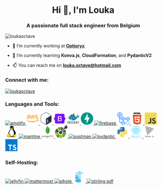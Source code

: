 <h1 align="center">Hi 👋, I'm Louka</h1>
<h3 align="center">A passionate full stack engineer from Belgium</h3>

<p align="left">
  <img src="https://komarev.com/ghpvc/?username=loukaoctave&label=Profile%20views&color=0e75b6&style=flat" alt="loukaoctave" />
</p>

- 🔭 I’m currently working at **[Optioryx](https://www.optioryx.com/)**

- 🌱 I’m currently learning **Konva.js**, **CloudFormation**, and **PydanticV2**

- 📫 You can reach me on **louka.octave@hotmail.com**

<h3 align="left">Connect with me:</h3>
<p align="left">
  <a href="https://linkedin.com/in/loukaoctave" target="blank">
    <img align="center" src="https://raw.githubusercontent.com/rahuldkjain/github-profile-readme-generator/master/src/images/icons/Social/linked-in-alt.svg" alt="loukaoctave" height="30" width="40" />
  </a>
</p>

<h3 align="left">Languages and Tools:</h3>
<p align="left">
  <a href="https://aws.amazon.com/amplify/" target="_blank" rel="noreferrer">
    <img src="https://docs.amplify.aws/assets/logo-dark.svg" alt="amplify" width="40" height="40"/>
  </a>
  <a href="https://aws.amazon.com" target="_blank" rel="noreferrer">
    <img src="https://raw.githubusercontent.com/devicons/devicon/refs/heads/master/icons/amazonwebservices/amazonwebservices-plain-wordmark.svg" alt="aws" width="40" height="40"/>
  </a>
  <a href="https://www.gnu.org/software/bash/" target="_blank" rel="noreferrer">
    <img src="https://raw.githubusercontent.com/devicons/devicon/refs/heads/master/icons/bash/bash-original.svg" alt="bash" width="40" height="40"/>
  </a>
  <a href="https://getbootstrap.com" target="_blank" rel="noreferrer">
    <img src="https://github.com/devicons/devicon/blob/master/icons/bootstrap/bootstrap-original.svg" alt="bootstrap" width="40" height="40"/>
  </a>
  <a href="https://www.docker.com/" target="_blank" rel="noreferrer">
    <img src="https://raw.githubusercontent.com/devicons/devicon/master/icons/docker/docker-original-wordmark.svg" alt="docker" width="40" height="40"/>
  </a>
  <a href="https://fastapi.tiangolo.com/" target="_blank" rel="noreferrer">
    <img src="https://raw.githubusercontent.com/devicons/devicon/master/icons/fastapi/fastapi-original.svg" alt="fastapi" width="40" height="40"/>
  </a>
  <a href="https://firebase.google.com/" target="_blank" rel="noreferrer">
    <img src="https://www.vectorlogo.zone/logos/firebase/firebase-icon.svg" alt="firebase" width="40" height="40"/>
  </a>
  <a href="https://github.com/actions" target="_blank" rel="noreferrer">
    <img src="https://raw.githubusercontent.com/devicons/devicon/master/icons/githubactions/githubactions-original.svg" alt="github actions" width="40" height="40"/>
  </a>
  <a href="https://www.w3.org/html/" target="_blank" rel="noreferrer">
      <img src="https://raw.githubusercontent.com/devicons/devicon/master/icons/html5/html5-original-wordmark.svg" alt="html5" width="40" height="40"/>
  </a>
  <a href="https://developer.mozilla.org/en-US/docs/Web/JavaScript" target="_blank" rel="noreferrer">
    <img src="https://raw.githubusercontent.com/devicons/devicon/master/icons/javascript/javascript-original.svg" alt="javascript" width="40" height="40"/>
  </a>
  <a href="https://www.linux.org/" target="_blank" rel="noreferrer">
    <img src="https://raw.githubusercontent.com/devicons/devicon/master/icons/linux/linux-original.svg" alt="linux" width="40" height="40"/>
  </a>
  <a href="https://mantine.dev/" target="_blank" rel="noreferrer">
    <img src="https://mantine.dev/favicon.svg" alt="mantine" width="40" height="40"/>
  </a>
  <a href="https://www.mongodb.com/" target="_blank" rel="noreferrer">
    <img src="https://raw.githubusercontent.com/devicons/devicon/master/icons/mongodb/mongodb-original-wordmark.svg" alt="mongodb" width="40" height="40"/>
  </a>
  <a href="https://www.openapis.org/" target="_blank" rel="noreferrer">
    <img src="https://raw.githubusercontent.com/devicons/devicon/master/icons/openapi/openapi-original.svg" alt="openapi" width="40" height="40"/>
  </a>
  <a href="https://postman.com" target="_blank" rel="noreferrer">
    <img src="https://www.vectorlogo.zone/logos/getpostman/getpostman-icon.svg" alt="postman" width="40" height="40"/>
  </a>
  <a href="https://docs.pydantic.dev/" target="_blank" rel="noreferrer">
    <img src="https://avatars.githubusercontent.com/u/110818415" alt="pydantic" width="40" height="40"/>
  </a>
  <a href="https://www.python.org/" target="_blank" rel="noreferrer">
    <img src="https://raw.githubusercontent.com/devicons/devicon/master/icons/python/python-original.svg" alt="python" width="40" height="40"/>
  </a>
  <a href="https://reactjs.org/" target="_blank" rel="noreferrer">
    <img src="https://raw.githubusercontent.com/devicons/devicon/master/icons/react/react-original-wordmark.svg" alt="react" width="40" height="40"/>
  </a>
  <a href="https://threejs.org/" target="_blank" rel="noreferrer">
    <img src="https://raw.githubusercontent.com/devicons/devicon/master/icons/threejs/threejs-original-wordmark.svg" alt="three.js" width="40" height="40"/>
  </a>
  <a href="https://www.typescriptlang.org/" target="_blank" rel="noreferrer">
    <img src="https://raw.githubusercontent.com/devicons/devicon/master/icons/typescript/typescript-original.svg" alt="typescript" width="40" height="40"/>
  </a>
</p>

<h3 align="left">Self-Hosting:</h3>
<p align="left">
  <a href="https://jellyfin.org/" target="_blank" rel="noreferrer">
    <img src="https://jellyfin.org/images/favicon.ico" alt="jellyfin" width="40" height="40"/>
  </a>
  <a href="https://mattermost.com/" target="_blank" rel="noreferrer">
    <img src="https://raw.githubusercontent.com/mattermost/mattermost/refs/heads/master/webapp/channels/src/images/favicon/favicon-96x96.png" alt="mattermost" width="40" height="40"/>
  </a>
  <a href="https://pi-hole.net/" target="_blank" rel="noreferrer">
    <img src="https://avatars.githubusercontent.com/u/16827203" alt="pihole" width="40" height="40"/>
  </a>
  <a href="https://www.portainer.io/" target="_blank" rel="noreferrer">
    <img src="https://raw.githubusercontent.com/devicons/devicon/refs/heads/master/icons/portainer/portainer-original.svg" alt="portainer" width="40" height="40"/>
  </a>
  <a href="https://www.stirlingpdf.com/" target="_blank" rel="noreferrer">
    <img src="https://avatars.githubusercontent.com/u/139791695" alt="stirling pdf" width="40" height="40"/>
  </a>
</p>

